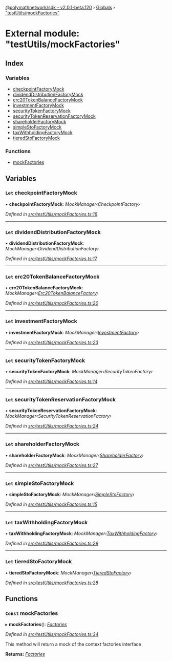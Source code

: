 [@polymathnetwork/sdk - v2.0.1-beta.120](../README.md) › [Globals](../globals.md) › ["testUtils/mockFactories"](_testutils_mockfactories_.md)

# External module: "testUtils/mockFactories"

## Index

### Variables

- [checkpointFactoryMock](_testutils_mockfactories_.md#let-checkpointfactorymock)
- [dividendDistributionFactoryMock](_testutils_mockfactories_.md#let-dividenddistributionfactorymock)
- [erc20TokenBalanceFactoryMock](_testutils_mockfactories_.md#let-erc20tokenbalancefactorymock)
- [investmentFactoryMock](_testutils_mockfactories_.md#let-investmentfactorymock)
- [securityTokenFactoryMock](_testutils_mockfactories_.md#let-securitytokenfactorymock)
- [securityTokenReservationFactoryMock](_testutils_mockfactories_.md#let-securitytokenreservationfactorymock)
- [shareholderFactoryMock](_testutils_mockfactories_.md#let-shareholderfactorymock)
- [simpleStoFactoryMock](_testutils_mockfactories_.md#let-simplestofactorymock)
- [taxWithholdingFactoryMock](_testutils_mockfactories_.md#let-taxwithholdingfactorymock)
- [tieredStoFactoryMock](_testutils_mockfactories_.md#let-tieredstofactorymock)

### Functions

- [mockFactories](_testutils_mockfactories_.md#const-mockfactories)

## Variables

### `Let` checkpointFactoryMock

• **checkpointFactoryMock**: _MockManager‹CheckpointFactory›_

_Defined in [src/testUtils/mockFactories.ts:16](https://github.com/PolymathNetwork/polymath-sdk/blob/1da5bc5/src/testUtils/mockFactories.ts#L16)_

---

### `Let` dividendDistributionFactoryMock

• **dividendDistributionFactoryMock**: _MockManager‹DividendDistributionFactory›_

_Defined in [src/testUtils/mockFactories.ts:17](https://github.com/PolymathNetwork/polymath-sdk/blob/1da5bc5/src/testUtils/mockFactories.ts#L17)_

---

### `Let` erc20TokenBalanceFactoryMock

• **erc20TokenBalanceFactoryMock**: _MockManager‹[Erc20TokenBalanceFactory](../classes/_entities_factories_erc20tokenbalancefactory_.erc20tokenbalancefactory.md)›_

_Defined in [src/testUtils/mockFactories.ts:20](https://github.com/PolymathNetwork/polymath-sdk/blob/1da5bc5/src/testUtils/mockFactories.ts#L20)_

---

### `Let` investmentFactoryMock

• **investmentFactoryMock**: _MockManager‹[InvestmentFactory](../classes/_entities_factories_investmentfactory_.investmentfactory.md)›_

_Defined in [src/testUtils/mockFactories.ts:23](https://github.com/PolymathNetwork/polymath-sdk/blob/1da5bc5/src/testUtils/mockFactories.ts#L23)_

---

### `Let` securityTokenFactoryMock

• **securityTokenFactoryMock**: _MockManager‹SecurityTokenFactory›_

_Defined in [src/testUtils/mockFactories.ts:14](https://github.com/PolymathNetwork/polymath-sdk/blob/1da5bc5/src/testUtils/mockFactories.ts#L14)_

---

### `Let` securityTokenReservationFactoryMock

• **securityTokenReservationFactoryMock**: _MockManager‹SecurityTokenReservationFactory›_

_Defined in [src/testUtils/mockFactories.ts:24](https://github.com/PolymathNetwork/polymath-sdk/blob/1da5bc5/src/testUtils/mockFactories.ts#L24)_

---

### `Let` shareholderFactoryMock

• **shareholderFactoryMock**: _MockManager‹[ShareholderFactory](../classes/_entities_factories_shareholderfactory_.shareholderfactory.md)›_

_Defined in [src/testUtils/mockFactories.ts:27](https://github.com/PolymathNetwork/polymath-sdk/blob/1da5bc5/src/testUtils/mockFactories.ts#L27)_

---

### `Let` simpleStoFactoryMock

• **simpleStoFactoryMock**: _MockManager‹[SimpleStoFactory](../classes/_entities_factories_simplestofactory_.simplestofactory.md)›_

_Defined in [src/testUtils/mockFactories.ts:15](https://github.com/PolymathNetwork/polymath-sdk/blob/1da5bc5/src/testUtils/mockFactories.ts#L15)_

---

### `Let` taxWithholdingFactoryMock

• **taxWithholdingFactoryMock**: _MockManager‹[TaxWithholdingFactory](../classes/_entities_factories_taxwithholdingfactory_.taxwithholdingfactory.md)›_

_Defined in [src/testUtils/mockFactories.ts:29](https://github.com/PolymathNetwork/polymath-sdk/blob/1da5bc5/src/testUtils/mockFactories.ts#L29)_

---

### `Let` tieredStoFactoryMock

• **tieredStoFactoryMock**: _MockManager‹[TieredStoFactory](../classes/_entities_factories_tieredstofactory_.tieredstofactory.md)›_

_Defined in [src/testUtils/mockFactories.ts:28](https://github.com/PolymathNetwork/polymath-sdk/blob/1da5bc5/src/testUtils/mockFactories.ts#L28)_

## Functions

### `Const` mockFactories

▸ **mockFactories**(): _[Factories](../interfaces/_context_.factories.md)_

_Defined in [src/testUtils/mockFactories.ts:34](https://github.com/PolymathNetwork/polymath-sdk/blob/1da5bc5/src/testUtils/mockFactories.ts#L34)_

This method will return a mock of the context factories interface

**Returns:** _[Factories](../interfaces/_context_.factories.md)_

